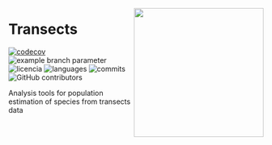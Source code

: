 <a href="https://www.islas.org.mx/"><img src="https://www.islas.org.mx/img/logo.svg" align="right" width="256" /></a>
# Transects
[![codecov](https://codecov.io/gh/IslasGECI/transects/graph/badge.svg?token=wyxnwZypMA)](https://codecov.io/gh/IslasGECI/transects)
![example branch
parameter](https://github.com/IslasGECI/transects/actions/workflows/develop.yml/badge.svg)
![licencia](https://img.shields.io/github/license/IslasGECI/transects)
![languages](https://img.shields.io/github/languages/top/IslasGECI/transects)
![commits](https://img.shields.io/github/commit-activity/y/IslasGECI/transects)
![GitHub contributors](https://img.shields.io/github/contributors/IslasGECI/transects)

Analysis tools for population estimation of species from transects data

